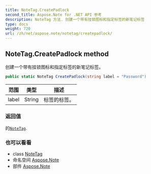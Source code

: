 ```yaml
---
title: NoteTag.CreatePadlock
second_title: Aspose.Note for .NET API 参考
description: NoteTag 方法. 创建一个带有挂锁图标和指定标签的新笔记标签
type: docs
weight: 720
url: /zh/net/aspose.note/notetag/createpadlock/
---
```

## NoteTag.CreatePadlock method

创建一个带有挂锁图标和指定标签的新笔记标签。

```csharp
public static NoteTag CreatePadlock(string label = "Password")
```

| 范围 | 类型 | 描述 |
| --- | --- | --- |
| label | String | 标签的标签。 |

### 返回值

的[`NoteTag`](../).

### 也可以看看

* class [NoteTag](../)
* 命名空间 [Aspose.Note](../../notetag/)
* 部件 [Aspose.Note](../../../)


